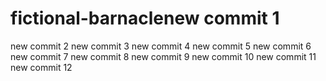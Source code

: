 # fictional-barnaclenew commit 1
new commit 2
new commit 3
new commit 4
new commit 5
new commit 6
new commit 7
new commit 8
new commit 9
new commit 10
new commit 11
new commit 12
